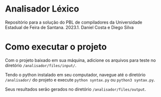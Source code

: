 # Analisador Léxico

Repositório para a solução do PBL de compiladores da Universidade Estadual de Feira de Santana. 2023.1. Daniel Costa e Diego Silva

# Como executar o projeto

Com o projeto baixado em sua máquina, adicione os arquivos para teste no diretório `/analisador/files/input/`.

Tendo o python instalado em seu computador, navegue até o diretório `/analisador/` do projeto e execute `python syntax.py` ou `python3 syntax.py`.

Seus resultados serão gerados no diretório `/analisador/files/output`.

